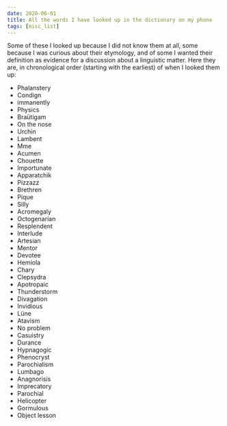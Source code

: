 ```yaml
---
date: 2020-06-01
title: All the words I have looked up in the dictionary on my phone
tags: [misc_list]
---
```


Some of these I looked up because I did not know them at all, some because I was curious
about their etymology, and of some I wanted their definition as evidence for a discussion about a linguistic matter.
Here they are, in chronological order (starting with the earliest) of when I looked them up:

- Phalanstery
- Condign 
- immanently
- Physics
- Braütigam
- On the nose
- Urchin
- Lambent 
- Mme
- Acumen 
- Chouette 
- Importunate 
- Apparatchik 
- Pizzazz
- Brethren 
- Pique
- Silly
- Acromegaly 
- Octogenarian 
- Resplendent 
- Interlude
- Artesian
- Mentor
- Devotee
- Hemiola
- Chary
- Clepsydra 
- Apotropaic
- Thunderstorm 
- Divagation
- Invidious 
- Lüne
- Atavism
- No problem
- Casuistry 
- Durance
- Hypnagogic 
- Phenocryst
- Parochialism
- Lumbago
- Anagnorisis
- Imprecatory
- Parochial 
- Helicopter
- Gormulous
- Object lesson
